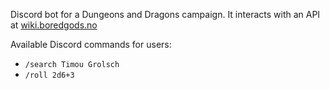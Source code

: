 Discord bot for a Dungeons and Dragons campaign. It interacts with an API at [wiki.boredgods.no](https://wiki.boredgods.no/)

Available Discord commands for users:
- `/search Timou Grolsch`
- `/roll 2d6+3`
